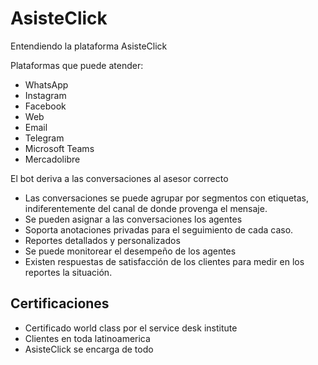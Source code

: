 # AsisteClick

Entendiendo la plataforma AsisteClick

Plataformas que puede atender:

- WhatsApp
- Instagram
- Facebook
- Web
- Email
- Telegram
- Microsoft Teams
- Mercadolibre

El bot deriva a las conversaciones al asesor correcto

- Las conversaciones se puede agrupar por segmentos con etiquetas, indiferentemente del canal de donde provenga el mensaje.
- Se pueden asignar a las conversaciones los agentes
- Soporta anotaciones privadas para el seguimiento de cada caso.
- Reportes detallados y personalizados
- Se puede monitorear el desempeño de los agentes
- Existen respuestas de satisfacción de los clientes para medir en los reportes la situación.

## Certificaciones

- Certificado world class por el service desk institute
- Clientes en toda latinoamerica
- AsisteClick se encarga de todo